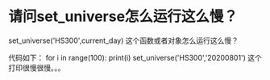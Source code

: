 # 请问set_universe怎么运行这么慢？ 

set_universe('HS300',current_day) 这个函数或者对象怎么运行这么慢？

代码如下：
for i in range(100):
	print(i)
    set_universe('HS300','20200801')
这个打印很慢很慢。。。
